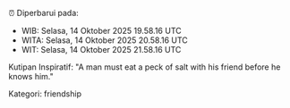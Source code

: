 ⏰ Diperbarui pada:
- WIB: Selasa, 14 Oktober 2025 19.58.16 UTC
- WITA: Selasa, 14 Oktober 2025 20.58.16 UTC
- WIT: Selasa, 14 Oktober 2025 21.58.16 UTC

Kutipan Inspiratif:
"A man must eat a peck of salt with his friend before he knows him."


Kategori: friendship

